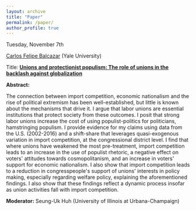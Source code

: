```yaml
---
layout: archive
title: "Paper"
permalink: /paper/
author_profile: true
---
```



Tuesday, November 7th

[Carlos Felipe Balcazar](https://cfbalcazar.github.io/) (Yale University)

Title: <a href="https://gsipe-workshop.github.io/files/Felipe.pdf">**Unions and protectionist populism: The role of unions in the backlash against globalization**</a>


**Abstract:**

The connection between import competition, economic nationalism and the rise of political extremism has been well-established, but little is known about the mechanisms that drive it. I argue that labor unions are essential institutions that protect society from these outcomes. I posit that strong labor unions increase the cost of using populist-politics for politicians, hamstringing populism. I provide evidence for my claims using data from the U.S. (2002-2016) and a shift-share that leverages quasi-exogenous variation in import competition, at the congressional district level. I find that where unions have weakened the most pre-treatment, import competition leads to an increase in the use of populist rhetoric, a negative effect on voters' attitudes towards cosmopolitanism,  and an increase in voters' support for economic nationalism. I also show that import competition leads to a reduction in congresspeople's support of unions' interests in policy making, especially regarding welfare policy, explaining the aforementioned findings. I also show that these findings reflect a dynamic process insofar as union activities fall with import competition.


**Moderator:** Seung-Uk Huh (University of Illinois at Urbana-Champaign)
